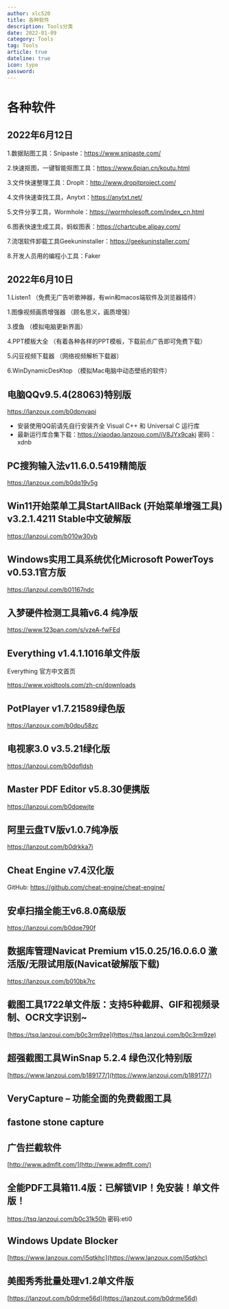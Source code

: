 ```yaml
---
author: xlc520
title: 各种软件
description: Tools分类
date: 2022-01-09
category: Tools
tag: Tools
article: true
dateline: true
icon: type
password: 
---
```

# 各种软件


## 2022年6月12日

1.数据贴图工具：Snipaste：https://www.snipaste.com/

2.快速抠图，一键智能抠图工具：https://www.6pian.cn/koutu.html

3.文件快速整理工具：Droplt：http://www.dropitproject.com/

4.文件快速查找工具，Anytxt：https://anytxt.net/

5.文件分享工具，Wormhole：https://wormholesoft.com/index_cn.html

6.图表快速生成工具，蚂蚁图表：https://chartcube.alipay.com/

7.流氓软件卸载工具Geekuninstaller：https://geekuninstaller.com/

8.开发人员用的编程小工具：Faker


## 2022年6月10日

1.Listen1 （免费无广告听歌神器，有win和macos端软件及浏览器插件）

1.图像视频画质增强器 （顾名思义，画质增强）

3.摸鱼 （模拟电脑更新界面）

4.PPT模板大全 （有着各种各样的PPT模板，下载前点广告即可免费下载）

5.闪豆视频下载器 （网络视频解析下载器）

6.WinDynamicDesKtop （模拟Mac电脑中动态壁纸的软件）


## 电脑QQv9.5.4(28063)特别版
https://lanzoux.com/b0dpnvapi
- 安装使用QQ前请先自行安装齐全 Visual C++ 和 Universal C 运行库
- 最新运行库合集下载：https://xiaodao.lanzouo.com/iV8JYx9cakj 密码：xdnb

## PC搜狗输入法v11.6.0.5419精简版
https://lanzoux.com/b0dq19v5g

## Win11开始菜单工具StartAllBack (开始菜单增强工具) v3.2.1.4211 Stable中文破解版
https://lanzoui.com/b010w30yb



## Windows实用工具系统优化Microsoft PowerToys v0.53.1官方版
https://lanzoul.com/b01167ndc

## 入梦硬件检测工具箱v6.4 纯净版 
https://www.123pan.com/s/vzeA-fwFEd

## Everything v1.4.1.1016单文件版
Everything 官方中文首页

https://www.voidtools.com/zh-cn/downloads

## PotPlayer v1.7.21589绿色版
https://lanzoux.com/b0dpu58zc

## 电视家3.0 v3.5.21绿化版
https://lanzoui.com/b0dqfldsh

## Master PDF Editor v5.8.30便携版
https://lanzoui.com/b0dqewjte

## 阿里云盘TV版v1.0.7纯净版
https://lanzout.com/b0drkka7i

## Cheat Engine v7.4汉化版
GitHub:
https://github.com/cheat-engine/cheat-engine/

## 安卓扫描全能王v6.8.0高级版
https://lanzoui.com/b0dqe790f

## 数据库管理Navicat Premium v15.0.25/16.0.6.0 激活版/无限试用版(Navicat破解版下载)
https://lanzoux.com/b010bk7rc

## 截图工具1722单文件版：支持5种截屏、GIF和视频录制、OCR文字识别~

[https://tsq.lanzoui.com/b0c3rm9ze](https://tsq.lanzoui.com/b0c3rm9ze)

## 超强截图工具WinSnap 5.2.4 绿色汉化特别版 

[https://www.lanzoui.com/b189177/](https://www.lanzoui.com/b189177/)

## VeryCapture – 功能全面的免费截图工具

## fastone stone capture

## 广告拦截软件

[http://www.admflt.com/](http://www.admflt.com/)

## 全能PDF工具箱11.4版：已解锁VIP！免安装！单文件版！

https://tsq.lanzoui.com/b0c31k50h
密码:eti0

## Windows Update Blocker

[https://www.lanzoux.com/i5qtkhc](https://www.lanzoux.com/i5qtkhc)

## 美图秀秀批量处理v1.2单文件版

[https://lanzout.com/b0drme56d](https://lanzout.com/b0drme56d)
